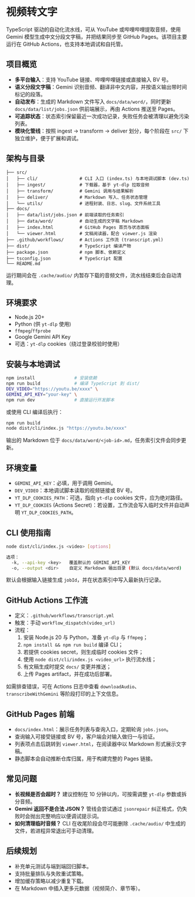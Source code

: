 # 视频转文字

TypeScript 驱动的自动化流水线，可从 YouTube 或哔哩哔哩提取音频，使用 Gemini 模型生成中文分段文字稿，并把结果同步至 GitHub Pages。该项目主要运行在 GitHub Actions，也支持本地调试和自托管。

## 项目概览
- **多平台输入**：支持 YouTube 链接、哔哩哔哩链接或直接输入 BV 号。
- **语义分段文字稿**：Gemini 识别音频、翻译非中文内容，并按语义输出带时间标记的段落。
- **自动发布**：生成的 Markdown 文件写入 `docs/data/word/`，同时更新 `docs/data/list/jobs.json` 供前端展示，再由 Actions 推送至 Pages。
- **可追踪状态**：状态索引保留最近一次成功记录，失败任务会被清理以避免污染列表。
- **模块化管线**：按照 ingest → transform → deliver 划分，每个阶段在 `src/` 下独立维护，便于扩展和调试。

## 架构与目录
```
├── src/
│   ├── cli/                # CLI 入口 (index.ts) 与本地调试脚本 (dev.ts)
│   ├── ingest/             # 下载器，基于 yt-dlp 拉取音频
│   ├── transform/          # Gemini 调用与结果解析
│   ├── deliver/            # Markdown 写入、任务状态管理
│   └── utils/              # 进程封装、日志、slug、文件系统工具
├── docs/
│   ├── data/list/jobs.json # 前端读取的任务索引
│   ├── data/word/          # 自动生成的文字稿 Markdown
│   ├── index.html          # GitHub Pages 首页与状态面板
│   └── viewer.html         # 文稿阅读器，配合 viewer.js 渲染
├── .github/workflows/      # Actions 工作流 (transcript.yml)
├── dist/                   # TypeScript 编译产物
├── package.json            # npm 脚本、依赖定义
├── tsconfig.json           # TypeScript 配置
└── README.md
```

运行期间会在 `.cache/audio/` 内暂存下载的音频文件，流水线结束后会自动清理。

## 环境要求
- Node.js 20+
- Python (供 `yt-dlp` 使用)
- `ffmpeg`/`ffprobe`
- Google Gemini API Key
- 可选：`yt-dlp` cookies（绕过登录校验时使用）

## 安装与本地调试
```bash
npm install               # 安装依赖
npm run build             # 编译 TypeScript 到 dist/
DEV_VIDEO="https://youtu.be/xxxx" \
GEMINI_API_KEY="your-key" \
npm run dev               # 直接运行开发脚本
```

或使用 CLI 编译后执行：

```bash
npm run build
node dist/cli/index.js "https://youtu.be/xxxx"
```

输出的 Markdown 位于 `docs/data/word/<job-id>.md`，任务索引文件会同步更新。

## 环境变量
- `GEMINI_API_KEY`：必填，用于调用 Gemini。
- `DEV_VIDEO`：本地调试脚本读取的视频链接或 BV 号。
- `YT_DLP_COOKIES_PATH`：可选，指向 `yt-dlp` cookies 文件，应为绝对路径。
- `YT_DLP_COOKIES` (Actions Secret)：若设置，工作流会写入临时文件并自动声明 `YT_DLP_COOKIES_PATH`。

## CLI 使用指南
```bash
node dist/cli/index.js <video> [options]

选项：
  -k, --api-key <key>   覆盖默认的 GEMINI_API_KEY
  -o, --output <dir>    自定义 Markdown 输出目录 (默认 docs/data/word)
```

默认会根据输入链接生成 `jobId`，并在状态索引中写入最新执行记录。

## GitHub Actions 工作流
- 定义：`.github/workflows/transcript.yml`
- 触发：手动 `workflow_dispatch(video_url)`
- 流程：
  1. 安装 Node.js 20 与 Python，准备 `yt-dlp` 与 `ffmpeg`；
  2. `npm install && npm run build` 编译 CLI；
  3. 若提供 cookies secret，则生成临时 cookies 文件；
  4. 使用 `node dist/cli/index.js <video_url>` 执行流水线；
  5. 有文稿生成时提交 `docs/` 变更并推送；
  6. 上传 Pages artifact，并在成功后部署。

如需排查错误，可在 Actions 日志中查看 `downloadAudio`、`transcribeWithGemini` 等阶段打印的上下文信息。

## GitHub Pages 前端
- `docs/index.html`：展示任务列表与查询入口，定期轮询 `jobs.json`。
- 查询输入可接受链接或 BV 号，客户端会对输入做归一与验证。
- 列表项点击后跳转到 `viewer.html`，在阅读器中以 Markdown 形式展示文字稿。
- 静态脚本会自动推断仓库归属，用于构建完整的 Pages 链接。

## 常见问题
- **长视频是否会超时？** 建议控制在 10 分钟以内，可按需调整 `yt-dlp` 参数或拆分音频。
- **Gemini 返回不是合法 JSON？** 管线会尝试通过 `jsonrepair` 纠正格式，仍失败时会抛出完整响应以便调试提示词。
- **如何清理临时音频？** CLI 在收尾阶段会尽可能删除 `.cache/audio/` 中生成的文件，若进程异常退出可手动清理。

## 后续规划
- 补充单元测试与端到端回归脚本。
- 支持批量排队与失败重试策略。
- 增加缓存策略以减少重复下载。
- 在 Markdown 中插入更多元数据（视频简介、章节等）。